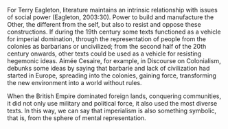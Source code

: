 



For Terry Eagleton, literature maintains an intrinsic
relationship with issues of social power (Eagleton, 2003:30).
Power to build and manufacture the Other, the different from the self, 
but also to resist and oppose these constructions. If during the 19th century some texts functioned as a vehicle for imperial domination, through the representation of people from the colonies as barbarians or uncivilized; 
from the second half of the 20th century onwards, other
texts could be used as a vehicle for resisting hegemonic ideas. Aimée Cesaire, for example, in Discourse on Colonialism, debunks some ideas by saying that barbarie and lack of civilization had started in Europe, spreading into the colonies, gaining force, transforming the new environment into a world without rules.


When the British Empire dominated foreign lands, conquering communities, 
it did not only use military and political force, it also used the 
most diverse texts. In this way, we can say that imperialism 
is also something symbolic, that is, from the sphere of mental representation.




	
